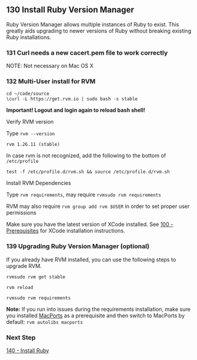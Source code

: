 ## 130 Install Ruby Version Manager

Ruby Version Manager allows multiple instances of Ruby to exist.  This greatly aids upgrading to newer versions of Ruby without breaking existing Ruby installations.


### 131 Curl needs a new cacert.pem file to work correctly

NOTE: Not necessary on Mac OS X


### 132 Multi-User install for RVM

```
cd ~/code/source
\curl -L https://get.rvm.io | sudo bash -s stable
```

**Important! Logout and login again to reload bash shell!**

Verify RVM version

Type `rvm --version`

```console
rvm 1.26.11 (stable)
```

In case rvm is not recognized, add the following to the bottom of `/etc/profile`

```
test -f /etc/profile.d/rvm.sh && source /etc/profile.d/rvm.sh
```

Install RVM Dependencies

Type `rvm requirements`, may require `rvmsudo rvm requirements`

RVM may also require `rvm group add rvm $USER` in order to set proper user permissions

Make sure you have the latest version of XCode installed. See [100 - Prerequisites](https://github.com/remomueller/documentation/tree/master/macosx/100-prerequisites.md) for XCode installation instructions.


### 139 Upgrading Ruby Version Manager (optional)

If you already have RVM installed, you can use the following steps to upgrade RVM.

```
rvmsudo rvm get stable

rvm reload

rvmsudo rvm requirements
```

**Note:** If you run into issues during the requirements installation, make sure you installed [MacPorts](https://github.com/remomueller/documentation/blob/master/macosx/100-prerequisites.md#104-macports-for-best-integration-with-rvm) as a prerequisite and then switch to MacPorts by default: `rvm autolibs macports`

### Next Step

[140 - Install Ruby](https://github.com/remomueller/documentation/tree/master/macosx/140-install-ruby.md)

